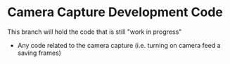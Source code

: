 # Camera Capture Development Code
This branch will hold the code that is still "work in progress"

- Any code related to the camera capture (i.e. turning on camera feed a saving frames)
